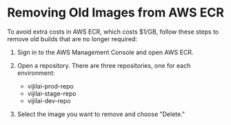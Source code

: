 # Removing Old Images from AWS ECR

To avoid extra costs in AWS ECR, which costs $1/GB, follow these steps to remove old builds that are no longer required:

1. Sign in to the AWS Management Console and open AWS ECR.

2. Open a repository. There are three repositories, one for each environment:
   - vijilai-prod-repo
   - vijilai-stage-repo
   - vijilai-dev-repo

3. Select the image you want to remove and choose "Delete."

